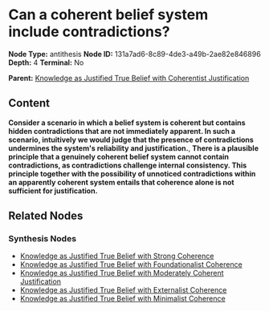 # Can a coherent belief system include contradictions?

**Node Type:** antithesis
**Node ID:** 131a7ad6-8c89-4de3-a49b-2ae82e846896
**Depth:** 4
**Terminal:** No

**Parent:** [Knowledge as Justified True Belief with Coherentist Justification](knowledge-as-justified-true-belief-with-coherentist-justification-synthesis-82b73529-b578-4e04-9d0e-a4a0868a6ead.md)

## Content

**Consider a scenario in which a belief system is coherent but contains hidden contradictions that are not immediately apparent. In such a scenario, intuitively we would judge that the presence of contradictions undermines the system's reliability and justification.**, **There is a plausible principle that a genuinely coherent belief system cannot contain contradictions, as contradictions challenge internal consistency. This principle together with the possibility of unnoticed contradictions within an apparently coherent system entails that coherence alone is not sufficient for justification.**

## Related Nodes

### Synthesis Nodes

- [Knowledge as Justified True Belief with Strong Coherence](knowledge-as-justified-true-belief-with-strong-coherence-synthesis-4cf4c343-93b3-4504-9325-36bca3db3ffe.md)
- [Knowledge as Justified True Belief with Foundationalist Coherence](knowledge-as-justified-true-belief-with-foundationalist-coherence-synthesis-45c823d3-8e87-41b6-89c1-914eea808856.md)
- [Knowledge as Justified True Belief with Moderately Coherent Justification](knowledge-as-justified-true-belief-with-moderately-coherent-justification-synthesis-4e9bc27c-e0bf-4534-bcc1-8fa8844ce345.md)
- [Knowledge as Justified True Belief with Externalist Coherence](knowledge-as-justified-true-belief-with-externalist-coherence-synthesis-566321f3-0be6-4669-ad41-4176f98d5189.md)
- [Knowledge as Justified True Belief with Minimalist Coherence](knowledge-as-justified-true-belief-with-minimalist-coherence-synthesis-fa961baf-0840-4e82-9de9-0f6f67780c30.md)

